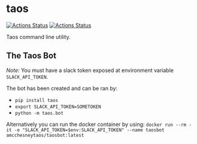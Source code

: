 # taos

[![Actions Status](https://github.com/taosdevops/taos-cli/workflows/Test/badge.svg)](https://github.com/taosdevops/taos-cli/actions)
[![Actions Status](https://readthedocs.org/projects/taos-cli/badge/?version=latest)](https://github.com/taosdevops/taos-cli/actions)

Taos command line utility.

## The Taos Bot

*Note:* You must have a slack token exposed at environment variable
`SLACK_API_TOKEN`.

The bot has been created and can be ran by:
- `pip install taos`
- `export SLACK_API_TOKEN=SOMETOKEN`
- `python -m taos.bot`

Alternatively you can run the docker container by using:
`docker run --rm -it -e "SLACK_API_TOKEN=$env:SLACK_API_TOKEN" --name taosbot amcchesneytaos/taosbot:latest`
